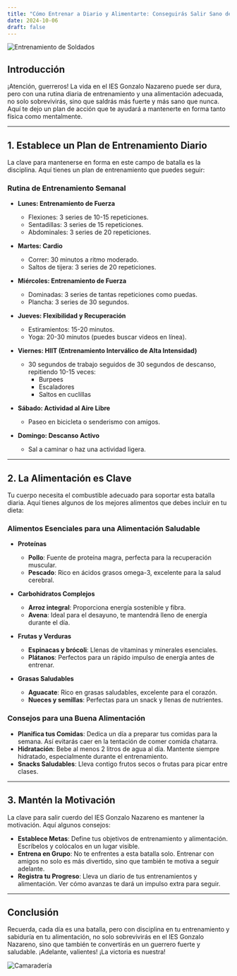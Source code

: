 ```yaml
---
title: "Cómo Entrenar a Diario y Alimentarte: Conseguirás Salir Sano del IES Gonzalo Nazareno"
date: 2024-10-06
draft: false
---
```



![Entrenamiento de Soldados](/img/entrenamiento.jpg)  <!-- Asegúrate de que la imagen esté en la carpeta static/img/ -->

## Introducción

¡Atención, guerreros! La vida en el IES Gonzalo Nazareno puede ser dura, pero con una rutina diaria de entrenamiento y una alimentación adecuada, no solo sobrevivirás, sino que saldrás más fuerte y más sano que nunca. Aquí te dejo un plan de acción que te ayudará a mantenerte en forma tanto física como mentalmente.

---

## **1. Establece un Plan de Entrenamiento Diario**

La clave para mantenerse en forma en este campo de batalla es la disciplina. Aquí tienes un plan de entrenamiento que puedes seguir:

### **Rutina de Entrenamiento Semanal**

- **Lunes: Entrenamiento de Fuerza**
  - Flexiones: 3 series de 10-15 repeticiones.
  - Sentadillas: 3 series de 15 repeticiones.
  - Abdominales: 3 series de 20 repeticiones.
  
- **Martes: Cardio**
  - Correr: 30 minutos a ritmo moderado.
  - Saltos de tijera: 3 series de 20 repeticiones.
  
- **Miércoles: Entrenamiento de Fuerza**
  - Dominadas: 3 series de tantas repeticiones como puedas.
  - Plancha: 3 series de 30 segundos.
  
- **Jueves: Flexibilidad y Recuperación**
  - Estiramientos: 15-20 minutos.
  - Yoga: 20-30 minutos (puedes buscar videos en línea).
  
- **Viernes: HIIT (Entrenamiento Interválico de Alta Intensidad)**
  - 30 segundos de trabajo seguidos de 30 segundos de descanso, repitiendo 10-15 veces:
    - Burpees
    - Escaladores
    - Saltos en cuclillas
  
- **Sábado: Actividad al Aire Libre**
  - Paseo en bicicleta o senderismo con amigos.
  
- **Domingo: Descanso Activo**
  - Sal a caminar o haz una actividad ligera.

---

## **2. La Alimentación es Clave**

Tu cuerpo necesita el combustible adecuado para soportar esta batalla diaria. Aquí tienes algunos de los mejores alimentos que debes incluir en tu dieta:

### **Alimentos Esenciales para una Alimentación Saludable**

- **Proteínas**
  - **Pollo**: Fuente de proteína magra, perfecta para la recuperación muscular.
  - **Pescado**: Rico en ácidos grasos omega-3, excelente para la salud cerebral.

- **Carbohidratos Complejos**
  - **Arroz integral**: Proporciona energía sostenible y fibra.
  - **Avena**: Ideal para el desayuno, te mantendrá lleno de energía durante el día.

- **Frutas y Verduras**
  - **Espinacas y brócoli**: Llenas de vitaminas y minerales esenciales.
  - **Plátanos**: Perfectos para un rápido impulso de energía antes de entrenar.

- **Grasas Saludables**
  - **Aguacate**: Rico en grasas saludables, excelente para el corazón.
  - **Nueces y semillas**: Perfectas para un snack y llenas de nutrientes.

### **Consejos para una Buena Alimentación**

- **Planifica tus Comidas**: Dedica un día a preparar tus comidas para la semana. Así evitarás caer en la tentación de comer comida chatarra.
- **Hidratación**: Bebe al menos 2 litros de agua al día. Mantente siempre hidratado, especialmente durante el entrenamiento.
- **Snacks Saludables**: Lleva contigo frutos secos o frutas para picar entre clases.

---

## **3. Mantén la Motivación**

La clave para salir cuerdo del IES Gonzalo Nazareno es mantener la motivación. Aquí algunos consejos:

- **Establece Metas**: Define tus objetivos de entrenamiento y alimentación. Escríbelos y colócalos en un lugar visible.
- **Entrena en Grupo**: No te enfrentes a esta batalla solo. Entrenar con amigos no solo es más divertido, sino que también te motiva a seguir adelante.
- **Registra tu Progreso**: Lleva un diario de tus entrenamientos y alimentación. Ver cómo avanzas te dará un impulso extra para seguir.

---

## **Conclusión**

Recuerda, cada día es una batalla, pero con disciplina en tu entrenamiento y sabiduría en tu alimentación, no solo sobrevivirás en el IES Gonzalo Nazareno, sino que también te convertirás en un guerrero fuerte y saludable. ¡Adelante, valientes! ¡La victoria es nuestra!

![Camaradería](/img/camaderia.jpg)  <!-- Asegúrate de que la imagen esté en la carpeta static/img/ -->
